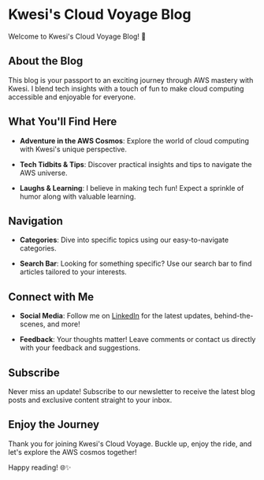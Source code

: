 # Kwesi's Cloud Voyage Blog

Welcome to Kwesi's Cloud Voyage Blog! 🚀

## About the Blog

This blog is your passport to an exciting journey through AWS mastery with Kwesi. I blend tech insights with a touch of fun to make cloud computing accessible and enjoyable for everyone.

## What You'll Find Here

- **Adventure in the AWS Cosmos**: Explore the world of cloud computing with Kwesi's unique perspective.
  
- **Tech Tidbits & Tips**: Discover practical insights and tips to navigate the AWS universe.

- **Laughs & Learning**: I believe in making tech fun! Expect a sprinkle of humor along with valuable learning.

## Navigation

- **Categories**: Dive into specific topics using our easy-to-navigate categories.
  
- **Search Bar**: Looking for something specific? Use our search bar to find articles tailored to your interests.

## Connect with Me

- **Social Media**: Follow me on [LinkedIn](https://www.linkedin.com/in/kwesi-loves-tech/) for the latest updates, behind-the-scenes, and more!

- **Feedback**: Your thoughts matter! Leave comments or contact us directly with your feedback and suggestions.

## Subscribe

Never miss an update! Subscribe to our newsletter to receive the latest blog posts and exclusive content straight to your inbox.

## Enjoy the Journey

Thank you for joining Kwesi's Cloud Voyage. Buckle up, enjoy the ride, and let's explore the AWS cosmos together!

Happy reading! 🌐✨
